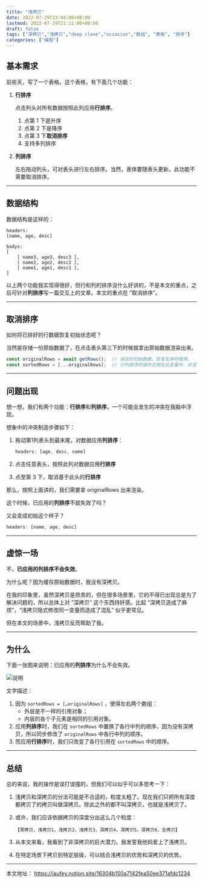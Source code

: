 ```yaml
---
title: "浅拷贝"
date: 2022-07-29T23:04:00+08:00
lastmod: 2022-07-29T21:11:00+08:00
draft: false
tags: ["深拷贝","浅拷贝","deep clone","occasion","数组", "表格", "排序"]
categories: ["编程"]
---
```


## 基本需求

前些天，写了一个表格。这个表格，有下面几个功能：

1. **行排序**
    
    点击列头对所有数据按照此列应用**行排序**。
    
    1. 点第 1 下是升序
    2. 点第 2 下是降序
    3. 点第 3 下**取消排序**
    4. 支持多列排序
2. **列排序**
    
    左右拖动列头，可对表头进行左右排序。当然，表体要随表头更新。此功能不需要取消排序。
    
-----
## 数据结构

数据结构是这样的：

```
headers: 
[name, age, desc]

bodys:
[
    [ name3, age3, desc3 ],
    [ name2, age2, desc2 ],
    [ name1, age1, desc1 ],
]
```

以上两个功能我实现得很好，但行和列的排序没什么好讲的，不是本文的重点，之后可针对**列排序**写一篇交互上的文章。本文的重点在 “取消排序”。

-----
## 取消排序

如何将已排好的行数据恢复初始状态呢？

当然是存储一份原始数据了，在点击表头第三下的时候就拿出原始数据渲染出来。

```jsx
const originalRows = await getRows();  // 保存的初始数据，恢复乱序时使用。
const sortedRows = [...originalRows];  // 行列排序的操作应用在此变量中，并渲染此变量在页面中。
```
-----
## 问题出现

想一想，我们有两个功能：**行排序**和**列排序**。一个可能会发生的冲突在我脑中浮现。

想象中的冲突制造步骤如下：

1. 拖动第1列表头到最末尾，对数据应用**列排序**：
    
    ```jsx
    headers: [age, desc, name]
    ```
    
2. 点击任意表头，按照此列对数据应用**行排序**
3. 点至第 3 下，取消基于此头的**行排序**

那么，按照上面讲的，我们需要拿 originalRows 出来渲染。

这个时候，已应用的**列排序**不就失效了吗？

又会变成初始这个样子？

```jsx
headers: [name, age, desc]
```

-----
## 虚惊一场

不，**已应用的列排序不会失效**。

为什么呢？因为缓存原始数据时，我没有深拷贝。

在我的印象里，虽然深拷贝是昂贵的，但在很多场景里，它的不得已出现总是为了解决问题的，所以总体上对 ”深拷贝“ 这个东西持好感。比起 “深拷贝造成了麻烦”，“浅拷贝隐式修改同一变量而造成了混乱” 似乎更常见。

但在本文的场景中，浅拷贝反而帮助了我。

-----
## 为什么
下面一张图来说明：已应用的**列排序**为什么不会失效。

![说明](/post-images/shallow-copy.png)

文字描述：
1. 因为 `sortedRows = […originalRows]` ，使得左右两个数组：
    * 外层是不一样的引用对象；
    * 内层的各个子元素是相同的引用对象。
2. 应用**列排序**时，我们在 `sortedRows` 中置换了各行中列的顺序，因为没有深拷贝，所以同步修改了 `originalRows` 中各行中列的顺序。
3. 而应用**行排序**时，我们只改变了各行引用在 `sortedRows` 中的顺序。

-----
## 总结

总的来说，我的操作是误打误撞的，但我们可以似乎可以多思考一下：

1. 浅拷贝和深拷贝的分法可能是不合适的，粒度太粗了。现在我们只把所有深度都拷贝了的拷贝叫做深拷贝。除此之外的都不叫深拷贝，也就是浅拷贝了。
2. 或许，我们应该依据拷贝的深度分出这么几个粒度：
    
    `【零拷贝，浅拷贝1，浅拷贝2，浅拷贝3，深拷贝4，深拷贝5，深拷贝6，全拷贝】`
    
3. 从本文来看，我看到了非深拷贝的巨大潜力。我发誓我他妈爱上了浅拷贝。
4. 在特定场景下拷贝到特定层级，可以结合浅拷贝的优势和深拷贝的优势。

-----
本文地址：
https://jaufey.notion.site/16304b150a7142fea50ee371afdc1234
